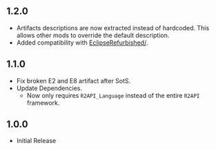 ## 1.2.0
- Artifacts descriptions are now extracted instead of hardcoded. This allows other mods to override the default description.
- Added compatibility with [EclipseRefurbished/](https://thunderstore.io/package/Puporongod/EclipseRefurbished/).

## 1.1.0
- Fix broken E2 and E8 artifact after SotS.
- Update Dependencies.
    - Now only requires `R2API_Language` instead of the entire `R2API` framework.

## 1.0.0
- Initial Release
